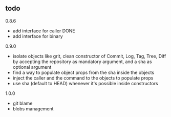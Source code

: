 todo
----

0.8.6

* add interface for caller DONE
* add interface for binary

0.9.0
* isolate objects like grit, clean constructor of Commit, Log, Tag, Tree, Diff by accepting the repository as mandatory argument, and a sha as optional argument
* find a way to populate object props from the sha inside the objects
* inject the caller and the command to the objects to populate props
* use sha (default to HEAD) whenever it's possible inside constructors

1.0.0
* git blame
* blobs management
